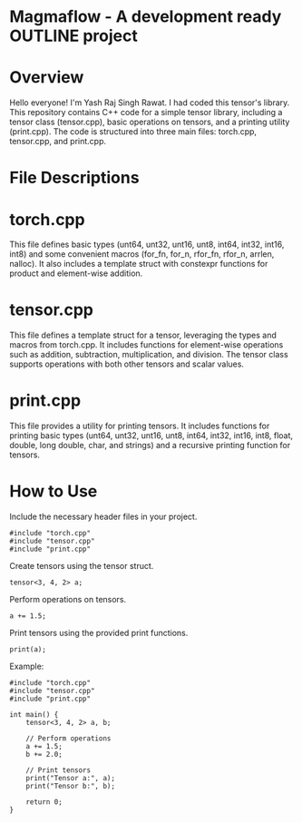 # Magmaflow - A development ready OUTLINE project
# Overview
Hello everyone! I'm Yash Raj Singh Rawat. I had coded this tensor's library. This repository contains C++ code for a simple tensor library, including a tensor class (tensor.cpp), basic operations on tensors, and a printing utility (print.cpp). The code is structured into three main files: torch.cpp, tensor.cpp, and print.cpp.

# File Descriptions
# torch.cpp
This file defines basic types (unt64, unt32, unt16, unt8, int64, int32, int16, int8) and some convenient macros (for_fn, for_n, rfor_fn, rfor_n, arrlen, nalloc). It also includes a template struct with constexpr functions for product and element-wise addition.

# tensor.cpp
This file defines a template struct for a tensor, leveraging the types and macros from torch.cpp. It includes functions for element-wise operations such as addition, subtraction, multiplication, and division. The tensor class supports operations with both other tensors and scalar values.

# print.cpp
This file provides a utility for printing tensors. It includes functions for printing basic types (unt64, unt32, unt16, unt8, int64, int32, int16, int8, float, double, long double, char, and strings) and a recursive printing function for tensors.

# How to Use
Include the necessary header files in your project.
```
#include "torch.cpp"
#include "tensor.cpp"
#include "print.cpp"
```

Create tensors using the tensor struct.
```
tensor<3, 4, 2> a;
```

Perform operations on tensors.
```
a += 1.5;
```

Print tensors using the provided print functions.
```
print(a);
```

Example:
```
#include "torch.cpp"
#include "tensor.cpp"
#include "print.cpp"

int main() {
    tensor<3, 4, 2> a, b;

    // Perform operations
    a += 1.5;
    b += 2.0;

    // Print tensors
    print("Tensor a:", a);
    print("Tensor b:", b);

    return 0;
}
```
